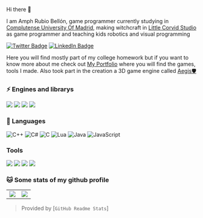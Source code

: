 Hi there 👋

I am Amph Rubio Bellón, game programmer currently studying in [Complutense University Of Madrid](https://www.ucm.es/), making witchcraft in [Little Corvid Studio](https://github.com/Little-Corvid-Studio) as game programmer and teaching kids robotics and visual programming

[![Twitter Badge](https://img.shields.io/badge/Twitter-Profile-informational?style=flat&logo=twitter&logoColor=white&color=1CA2F1)](https://twitter.com/AmphxrosDev)
[![LinkedIn Badge](https://img.shields.io/badge/LinkedIn-Profile-informational?style=flat&logo=linkedin&logoColor=white&color=0D76A8)](https://www.linkedin.com/in/amparo-rubio-bellon/)

Here you will find mostly part of my college homework but if you want to know more about me check out [My Portfolio](https://amphxros.github.io/Portfolio/) where you will find the games, tools I made. Also took part in the creation a 3D game engine called [Aegis🛡️](https://github.com/Proyecto3Grupo02/Aegis/tree/main)

### ⚡ Engines and librarys

![](https://img.shields.io/badge/Engine-Unity-%234AB197)
![](https://img.shields.io/badge/Library-OGRE-%234AB197)
![](https://img.shields.io/badge/Library-SDL-%234AB197)
![](https://img.shields.io/badge/Library-Physx-%234AB197)
### 🌱 Languages

![C++](https://img.shields.io/badge/-C%2B%2B-%23FF44AA)
![C#](https://img.shields.io/badge/-C%23-green)
![C](https://img.shields.io/badge/-C-%23F4F4F4)
![Lua](https://img.shields.io/badge/-Lua-blue)
![Java](https://img.shields.io/badge/-Java-orange)
![JavaScript](https://img.shields.io/badge/-JavaScript-yellow)

### Tools

![](https://img.shields.io/badge/Tools-Pivotal-informational?style=flat&logo=Pivotal-Tracker&logoColor=white&color=4AB197)
![](https://img.shields.io/badge/Tools-GitHub-informational?style=flat&logo=GitHub&logoColor=white&color=4AB197)
![](https://img.shields.io/badge/Tools-GitLab-informational?style=flat&logo=GitLab&logoColor=white&color=4AB197)
![](https://img.shields.io/badge/Tools-Photoshop-informational?style=flat&logo=Adobe-Photoshop&logoColor=white&color=4AB197)

### 🐱 Some stats of my github profile 

<table>
  <tr>
    <td align="center" style="padding=0;width=50%;">
      <img align="center" style="padding=0;" src="https://grs.quantumly.dev/api/?username=amphxros&show_icons=true&title_color=0FCCC9&theme=synthwave&text_color=cf0fcf&hide_border=true&icon_color=4F8CC9&hide_title=true&count_private=true" />
    </td>
    <td align="center" style="padding=0;width=50%;">
      <img align="center" style="padding=0;" src="https://grs.quantumly.dev/api/top-langs/?username=amphxros&layout=compact&show_icons=true&title_color=0FCCC9&bg_color=&theme=synthwave&text_color=cf0fc9&hide_border=true&icon_color=00000000&count_private=true" />
    </td>
  </tr>
</table>

> Provided by [`GitHub Readme Stats`]
